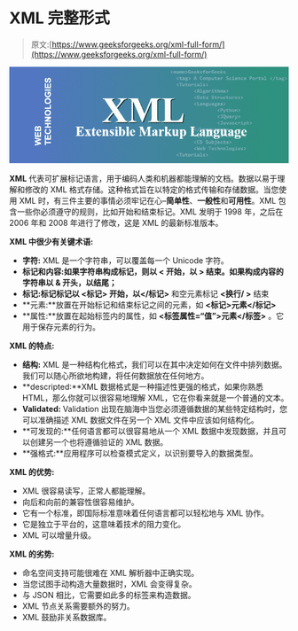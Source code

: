 # XML 完整形式

> 原文:[https://www.geeksforgeeks.org/xml-full-form/](https://www.geeksforgeeks.org/xml-full-form/)

![](img/983eb98eb4f79fdc0d5df4550db124ad.png)

**XML** 代表可扩展标记语言，用于编码人类和机器都能理解的文档。数据以易于理解和修改的 XML 格式存储。这种格式旨在以特定的格式传输和存储数据。当您使用 XML 时，有三件主要的事情必须牢记在心–**简单性**、**一般性**和**可用性**。XML 包含一些你必须遵守的规则，比如开始和结束标记。XML 发明于 1998 年，之后在 2006 年和 2008 年进行了修改，这是 XML 的最新标准版本。

**XML 中很少有关键术语:**

*   **字符:** XML 是一个字符串，可以覆盖每一个 Unicode 字符。
*   **标记和内容:**如果字符串构成标记，则以 **<** 开始，以 **>** 结束。如果构成内容的字符串以 **&** 开头，以**结尾；**
*   **标记:**标记标记以 **<标记>** 开始，以**</标记>** 和空元素标记 **<换行/ >** 结束
*   **元素:**放置在开始标记和结束标记之间的元素，如 **<标记>元素</标记>**
*   **属性:**放置在起始标签内的属性，如 **<标签属性=“值”>元素</标签>** 。它用于保存元素的行为。

**XML 的特点:**

*   **结构:** XML 是一种结构化格式，我们可以在其中决定如何在文件中排列数据。我们可以随心所欲地构建，将任何数据放在任何地方。
*   **descripted:**XML 数据格式是一种描述性更强的格式，如果你熟悉 HTML，那么你就可以很容易地理解 XML，它在你看来就是一个普通的文本。
*   **Validated:** Validation 出现在脑海中当您必须遵循数据的某些特定结构时，您可以准确描述 XML 数据文件在另一个 XML 文件中应该如何结构化。
*   **可发现的:**任何语言都可以很容易地从一个 XML 数据中发现数据，并且可以创建另一个也将遵循验证的 XML 数据。
*   **强格式:**应用程序可以检查模式定义，以识别要导入的数据类型。

**XML 的优势:**

*   XML 很容易读写，正常人都能理解。
*   向后和向前的兼容性很容易维护。
*   它有一个标准，即国际标准意味着任何语言都可以轻松地与 XML 协作。
*   它是独立于平台的，这意味着技术的阻力变化。
*   XML 可以增量升级。

**XML 的劣势:**

*   命名空间支持可能很难在 XML 解析器中正确实现。
*   当您试图手动构造大量数据时，XML 会变得复杂。
*   与 JSON 相比，它需要如此多的标签来构造数据。
*   XML 节点关系需要额外的努力。
*   XML 鼓励非关系数据库。